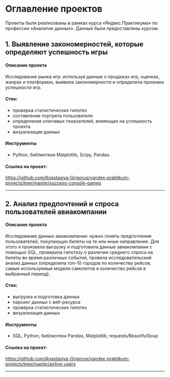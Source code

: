 # Оглавление проектов

Проекты были реализованы в рамках курса «Яндекс.Практикума» по профессии «Аналитик данных». Данные были предоставлены курсом.

## 1. Выявление закономерностей, которые определяют успешность игры

#### Описание проекта

Исследование рынка игр: используя данные о продажах игр, оценках, жанрах и платформах, выявила закономерности и определила признаки успешности игр. 

#### Стек:
- проверка статистических гипотез
- составление портрета пользователя
- определение ключевых показателей, влияющих на успешность проекта
- визуализация данных

#### Инструменты
- Python, библиотеки Matplotlib, Scipy, Pandas.

#### Ссылка на проект:
https://github.com/Anastasiya-Grigorus/yandex-praktikum-projects/tree/master/success-console-games

----

## 2. Анализ предпочтений и спроса пользователей авиакомпании

#### Описание проекта

Исследование данных авиакомпании: нужно понять предпочтения пользователей, покупающих билеты на те или иные направления. Для этого я произвела выгрузку и подготовила данные авиакомпании с помощью SQL, проверила гипотезу о различии среднего спроса на билеты во время различных событий, провела исследовательский анализ данных (определила топ-10 городов по количеству рейсов, самые используемые модели самолетов и количество рейсов в выбранный период).

#### Стек:
- выгрузка и подготовка данных
- парсинг данных с веб-ресурса
- проверка статистических гипотез
- визуализация данных

#### Инструменты
- SQL, Python, библиотеки Pandas, Matplotlib, requests/BeautifulSoup

#### Ссылка на проект:
https://github.com/Anastasiya-Grigorus/yandex-praktikum-projects/tree/master/airline-users

---


